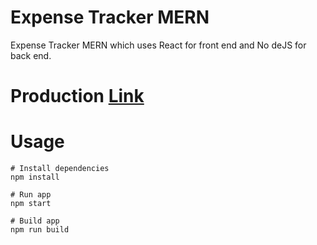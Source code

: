 # Expense Tracker MERN

Expense Tracker MERN which uses React for front end and No
deJS for back end.

# Production [Link](#)

# Usage

```
# Install dependencies
npm install
```

```
# Run app
npm start
```

```
# Build app
npm run build
```
